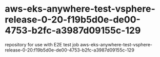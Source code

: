 # aws-eks-anywhere-test-vsphere-release-0-20-f19b5d0e-de00-4753-b2fc-a3987d09155c-129
repository for use with E2E test job aws-eks-anywhere-test-vsphere-release-0-20:f19b5d0e-de00-4753-b2fc-a3987d09155c-129
